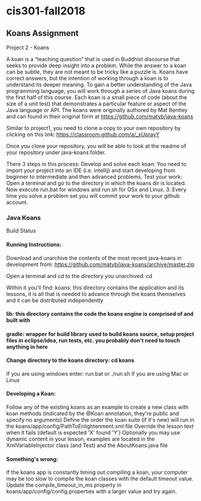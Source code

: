 # cis301-fall2018

## Koans Assignment

Project 2 - Koans

A koan is a “teaching question” that is used in Buddhist discourse that seeks to provide deep insight into a problem. While the answer to a koan can be subtle, they are not meant to be tricky like a puzzle is. Koans have correct answers, but the intention of working through a koan is to understand its deeper meaning. To gain a better understanding of the Java programming language, you will work through a series of Java koans during the first half of this course. Each koan is a small piece of code (about the size of a unit test) that demonstrates a particular feature or aspect of the Java language or API. The koans were originally authored by Mat Bentley and can found in their original form at https://github.com/matyb/java-koans

Similar to project1, you need to clone a copy to your own repository by clicking on this link:
https://classroom.github.com/a/_xUprayY

Once you clone your repository, you will be able to look at the readme of your repository under java-koans folder. 

There 3 steps in this process:
Develop and solve each koan:
	You need to import your project into an IDE (i.e. intellij) and start developing from beginner to intermediate and then advanced problems. 
Test your work:
Open a terminal and go to the directory in which the koans dir is located. Now execute run.bat for windows and run.sh for OSx and Linux.
      3. Every time you solve a problem set you will commit your work to your github account.   

### Java Koans
Build Status

#### __Running Instructions:__
Download and unarchive the contents of the most recent java-koans in development from: https://github.com/matyb/java-koans/archive/master.zip

Open a terminal and cd to the directory you unarchived: cd <the directory you just unarchived>

Within it you'll find:
koans: this directory contains the application and its lessons, it is all that is needed to advance through the koans themselves and it can be distributed independently

#### lib: this directory contains the code the koans engine is comprised of and built with

#### gradle: wrapper for build library used to build koans source, setup project files in eclipse/idea, run tests, etc. you probably don't need to touch anything in here

#### Change directory to the koans directory: cd koans
If you are using windows enter: run.bat or ./run.sh if you are using Mac or Linux

#### __Developing a Koan:__
Follow any of the existing koans as an example to create a new class with koan methods (indicated by the @Koan annotation, they're public and specify no arguments)
Define the order the koan suite (if it's new) will run in the koans/app/config/PathToEnlightenment.xml file
Override the lesson text when it fails (default is expected 'X' found 'Y')
Optionally you may use dynamic content in your lesson, examples are located in the XmlVariableInjector class (and Test) and the AboutKoans.java file

#### __Something's wrong:__
If the koans app is constantly timing out compiling a koan, your computer may be too slow to compile the koan classes with the default timeout value. Update the compile_timeout_in_ms property in koans/app/config/config.properties with a larger value and try again.
